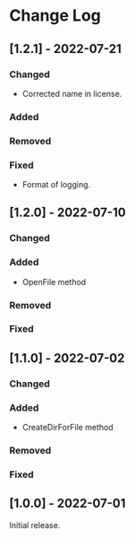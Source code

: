 # Change Log

## [1.2.1] - 2022-07-21

### Changed
- Corrected name in license.

### Added

### Removed

### Fixed
- Format of logging.

## [1.2.0] - 2022-07-10

### Changed

### Added
- OpenFile method

### Removed

### Fixed

## [1.1.0] - 2022-07-02

### Changed

### Added
- CreateDirForFile method

### Removed

### Fixed

## [1.0.0] - 2022-07-01

Initial release.
